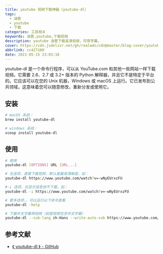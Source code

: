 ```yaml
---
title: youtube 视频下载神器（youtube-dl）
tags:
  - 油管
  - youtube
  - 下载
categories: 工具相关
keywords: 油管,youtube,下载视频
description: youtube 油管下载高清视频，可带字幕。
cover: https://cdn.jsdelivr.net/gh/realwds/cdn@master/blog-cover/youtube-dl.2e680upet6ck.png
abbrlink: cc427180
date: 2021-05-15 23:03:18
---
```


youtube-dl 是一个命令行程序，可以从 YouTube.com 和其他一些网站一样下载视频。它需要 2.6、2.7 或 3.2+ 版本的 Python 解释器，并且它不是特定于平台的。它应该可以在您的 Unix 机器，Windows 或 macOS 上运行。它已发布到公共领域，这意味着您可以随意修改，重新分发或使用它。

## 安装

``` sh
# macOS 系统：
brew install youtube-dl

# windows 系统：
scoop install youtube-dl
```

## 使用

``` sh
# 使用
youtube-dl [OPTIONS] URL [URL...]

# 无选项，直接下载视频，默认是最高清晰度，如：
youtube-dl https://www.youtube.com/watch?v=-wNyEUrxzFU

#-i 选项，仅显示信息但不下载，如：
youtube-dl -i https://www.youtube.com/watch?v=-wNyEUrxzFU

# 更多选项，，可以运行以下命令查看
youtube-dl -help

# 下载中文字幕带视频（前提视频包含中文字幕）
youtube-dl --sub-lang zh-Hans --write-auto-sub https://www.youtube.com/watch?v=DpETCg3YquA
```

## 参考文献

- [《 youtube-dl 》 - GitHub](https://github.com/ytdl-org/youtube-dl)
